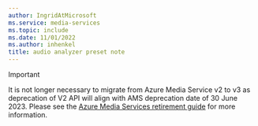 ```yaml
---
author: IngridAtMicrosoft
ms.service: media-services
ms.topic: include
ms.date: 11/01/2022
ms.author: inhenkel
title: audio analyzer preset note
---
```


> [!IMPORTANT]
> It is not longer necessary to migrate from Azure Media Service v2 to v3 as deprecation of V2 API will align with AMS deprecation date of 30 June 2023. Please see the [Azure Media Services retirement guide](../azure-media-services-retirement.md) for more information.